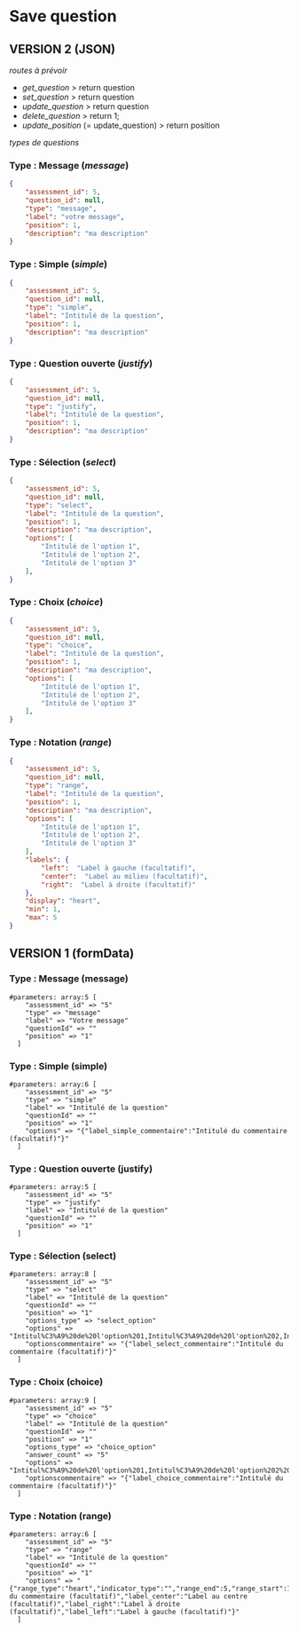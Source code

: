 # Save question
## VERSION 2 (JSON)
_routes à prévoir_

- *get_question* > return question
- *set_question* > return question
- *update_question* > return question
- *delete_question* > return 1;
- *update_position* (= update_question) > return position

_types de questions_
### Type : Message (_message_)

```json
{   
    "assessment_id": 5,  
    "question_id": null, 
    "type": "message",  
    "label": "votre message",
    "position": 1,
    "description": "ma description"
}
```

### Type : Simple (_simple_)

```json
{
    "assessment_id": 5,    
    "question_id": null, 
    "type": "simple",
    "label": "Intitulé de la question",
    "position": 1,
    "description": "ma description"
}
```

### Type : Question ouverte (_justify_)

```json
{
    "assessment_id": 5,    
    "question_id": null, 
    "type": "justify",
    "label": "Intitulé de la question",
    "position": 1,
    "description": "ma description"
}
```

### Type : Sélection (_select_)

```json
{
    "assessment_id": 5,
    "question_id": null,    
    "type": "select",
    "label": "Intitulé de la question",
    "position": 1,
    "description": "ma description",
    "options": [
        "Intitulé de l'option 1",
        "Intitulé de l'option 2",
        "Intitulé de l'option 3"
    ],
}
```

### Type : Choix (_choice_)

```json
{
    "assessment_id": 5,    
    "question_id": null, 
    "type": "choice",
    "label": "Intitulé de la question",
    "position": 1,
    "description": "ma description",
    "options": [
        "Intitulé de l'option 1",
        "Intitulé de l'option 2",
        "Intitulé de l'option 3"
    ],
}
```

### Type : Notation (_range_)

```json
{
    "assessment_id": 5,    
    "question_id": null, 
    "type": "range",
    "label": "Intitulé de la question",
    "position": 1,
    "description": "ma description",
    "options": [
        "Intitulé de l'option 1",
        "Intitulé de l'option 2",
        "Intitulé de l'option 3"
    ],
    "labels": {
        "left":  "Label à gauche (facultatif)",
        "center":  "Label au milieu (facultatif)",
        "right":  "Label à droite (facultatif)"
    },
    "display": "heart",
    "min": 1,
    "max": 5
}
```
## VERSION 1 (formData)
### Type : Message (message)

```
#parameters: array:5 [
    "assessment_id" => "5"
    "type" => "message"
    "label" => "Votre message"
    "questionId" => ""
    "position" => "1"
  ]
```

### Type : Simple (simple)

```
#parameters: array:6 [
    "assessment_id" => "5"
    "type" => "simple"
    "label" => "Intitulé de la question"
    "questionId" => ""
    "position" => "1"
    "options" => "{"label_simple_commentaire":"Intitulé du commentaire (facultatif)"}"
  ]
```

### Type : Question ouverte (justify)

```
#parameters: array:5 [
    "assessment_id" => "5"
    "type" => "justify"
    "label" => "Intitulé de la question"
    "questionId" => ""
    "position" => "1"
  ]
```

### Type : Sélection (select)

```
#parameters: array:8 [
    "assessment_id" => "5"
    "type" => "select"
    "label" => "Intitulé de la question"
    "questionId" => ""
    "position" => "1"
    "options_type" => "select_option"
    "options" => "Intitul%C3%A9%20de%20l'option%201,Intitul%C3%A9%20de%20l'option%202,Intitul%C3%A9%20de%20l'option%203"
    "optionscommentaire" => "{"label_select_commentaire":"Intitulé du commentaire (facultatif)"}"
  ]
```

### Type : Choix (choice)

```
#parameters: array:9 [
    "assessment_id" => "5"
    "type" => "choice"
    "label" => "Intitulé de la question"
    "questionId" => ""
    "position" => "1"
    "options_type" => "choice_option"
    "answer_count" => "5"
    "options" => "Intitul%C3%A9%20de%20l'option%201,Intitul%C3%A9%20de%20l'option%202%20,Intitul%C3%A9%20de%20l'option%203%20"
    "optionscommentaire" => "{"label_choice_commentaire":"Intitulé du commentaire (facultatif)"}"
  ]
```

### Type : Notation (range)

```
#parameters: array:6 [
    "assessment_id" => "5"
    "type" => "range"
    "label" => "Intitulé de la question"
    "questionId" => ""
    "position" => "1"
    "options" => "{"range_type":"heart","indicator_type":"","range_end":5,"range_start":1,"label_range_commentaire":"Intitulé du commentaire (facultatif)","label_center":"Label au centre (facultatif)","label_right":"Label à droite (facultatif)","label_left":"Label à gauche (facultatif)"}"
  ]
```